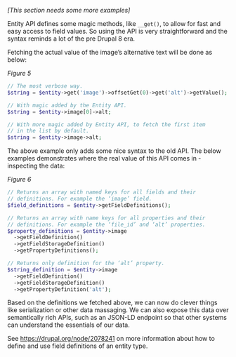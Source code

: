 _\[This section needs some more examples\]_

Entity API defines some magic methods, like `__get()`, to allow for fast and easy access to field values. So using the API is very straightforward and the syntax reminds a lot of the pre Drupal 8 era.

Fetching the actual value of the image’s alternative text will be done as below:

_Figure 5_

```php
// The most verbose way.
$string = $entity->get('image')->offsetGet(0)->get('alt')->getValue();

// With magic added by the Entity API.
$string = $entity->image[0]->alt;

// With more magic added by Entity API, to fetch the first item
// in the list by default.
$string = $entity->image->alt;

```

The above example only adds some nice syntax to the old API. The below examples demonstrates where the real value of this API comes in - inspecting the data:

_Figure 6_

```php
// Returns an array with named keys for all fields and their
// definitions. For example the ‘image’ field.
$field_definitions = $entity->getFieldDefinitions();

// Returns an array with name keys for all properties and their
// definitions. For example the ‘file_id’ and ‘alt’ properties.
$property_definitions = $entity->image
  ->getFieldDefinition()
  ->getFieldStorageDefinition()
  ->getPropertyDefinitions();

// Returns only definition for the ‘alt’ property.
$string_definition = $entity->image
  ->getFieldDefinition()
  ->getFieldStorageDefinition()
  ->getPropertyDefinition('alt');

```

Based on the definitions we fetched above, we can now do clever things like serialization or other data massaging. We can also expose this data over semantically rich APIs, such as an JSON-LD endpoint so that other systems can understand the essentials of our data.

See <https://drupal.org/node/2078241> on more information about how to define and use field definitions of an entity type.